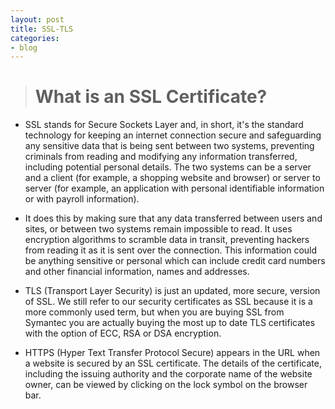 ```yaml
---
layout: post
title: SSL-TLS
categories:
- blog
---
```


> # What is an SSL Certificate?
* SSL stands for Secure Sockets Layer and, in short, it's the standard technology for keeping an internet connection secure and safeguarding any sensitive data that is being sent between two systems, preventing criminals from reading and modifying any information transferred, including potential personal details. 
The two systems can be a server and a client (for example, a shopping website and browser) or server to server (for example, an application with personal identifiable information or with payroll information).

* It does this by making sure that any data transferred between users and sites, or between two systems remain impossible to read. 
It uses encryption algorithms to scramble data in transit, preventing hackers from reading it as it is sent over the connection. This information could be anything sensitive or personal which can include credit card numbers and other financial information, names and addresses.

* TLS (Transport Layer Security) is just an updated, more secure, version of SSL. 
We still refer to our security certificates as SSL because it is a more commonly used term, but when you are buying SSL from Symantec you are actually buying the most up to date TLS certificates with the option of ECC, RSA or DSA encryption.

* HTTPS (Hyper Text Transfer Protocol Secure) appears in the URL when a website is secured by an SSL certificate. The details of the certificate, including the issuing authority and the corporate name of the website owner, can be viewed by clicking on the lock symbol on the browser bar.
